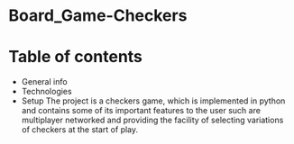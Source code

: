 # Board_Game-Checkers
# Table of contents
* General info
* Technologies
* Setup
The project is a checkers game, which is implemented in python and contains some of its important features to the user such are multiplayer networked and providing the facility of selecting variations of checkers at the start of play.
